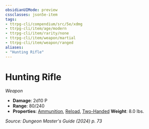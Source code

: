 ```yaml
---
obsidianUIMode: preview
cssclasses: json5e-item
tags:
- ttrpg-cli/compendium/src/5e/xdmg
- ttrpg-cli/item/age/modern
- ttrpg-cli/item/rarity/none
- ttrpg-cli/item/weapon/martial
- ttrpg-cli/item/weapon/ranged
aliases: 
- "Hunting Rifle"
---
```

# Hunting Rifle
*Weapon*  


- **Damage**: 2d10 P
- **Range**: 80/240
- **Properties**: [Ammunition](3-Compendium/rules/item-properties.md#Ammunition), [Reload](3-Compendium/rules/item-properties.md#Reload), [Two-Handed](3-Compendium/rules/item-properties.md#Two-Handed)
**Weight**: 8.0 lbs.

*Source: Dungeon Master's Guide (2024) p. 73*